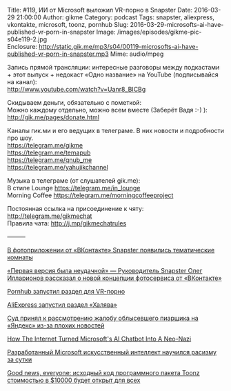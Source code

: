 Title: #119, ИИ от Microsoft выложил VR-порно в Snapster
Date: 2016-03-29 21:00:00
Author: gikme
Category: podcast
Tags: snapster, aliexpress, vkontakte, microsoft, toonz, pornhub
Slug: 2016-03-29-microsofts-ai-have-published-vr-porn-in-snapster
Image: /images/episodes/gikme-pic-s04e119-2.jpg  
Enclosure: http://static.gik.me/mp3/s04/00119-microsofts-ai-have-published-vr-porn-in-snapster.mp3
Mime: audio/mpeg


Запись прямой трансляции: интересные разговоры между подкастами + этот выпуск + недокаст «Одно название» на YouTube (подписывайся на канал):  
<http://www.youtube.com/watch?v=Uanr8_BICBg>

Скидываем деньги, обязательно с пометкой:  
Можно каждому отдельно, можно всем вместе (Заберёт Вадя :-) ):  
<http://gik.me/pages/donate.html>

Каналы гик.ми и его ведущих в телеграме. В них новости и подробности про шоу.  
<https://telegram.me/gikme>  
<https://telegram.me/temapub>  
<https://telegram.me/qnub_me>  
<https://telegram.me/yahujikchannel>

Музыка в телеграме (от слушателей gik.me):  
В стиле Lounge <https://telegram.me/in_lounge>  
Morning Coffee <https://telegram.me/morningcoffeeproject>  

Постоянная ссылка на присоединение к чяту: <http://telegram.me/gikmechat>  
Правила чата: <http://j.mp/gikmechatrules>

———

[В фотоприложении от «ВКонтакте» Snapster появились тематические комнаты](https://vc.ru/n/snapster-rooms)

[«Первая версия была неудачной» — Руководитель Snapster Олег Илларионов рассказал о новой концепции фотосервиса от «ВКонтакте»](https://vc.ru/p/snapster-relaunch)

[Pornhub запустил раздел для VR-порно](https://tjournal.ru/25242-pornhub-zapustil-razdel-dlya-vr-porno)

[AliExpress запустил раздел «Халява»](http://m.gazeta.ru/tech/news/2016/03/24/n_8412983.shtml)

[Суд принял к рассмотрению жалобу облысевшего пиарщика на «Яндекс» из-за плохих новостей](https://tjournal.ru/25388-sud-prinyal-k-rassmotreniu-zhalobu-oblisevshego-piarshika-na-yandeks-iz-za-plohih-novostei)

[How The Internet Turned Microsoft's AI Chatbot Into A Neo-Nazi](http://www.buzzfeed.com/alexkantrowitz/how-the-internet-turned-microsofts-ai-chatbot-into-a-neo-naz#.irbGWpbqp)

[Разработанный Microsoft искусственный интеллект научился расизму за сутки](https://tjournal.ru/25311-razrabotannii-microsoft-iskusstvennii-intellekt-nauchilsya-rasizmu-za-sutki)

[Good news, everyone: исходный код программного пакета Toonz стоимостью в $10000 будет открыт для всех](https://geektimes.ru/post/273080/)
